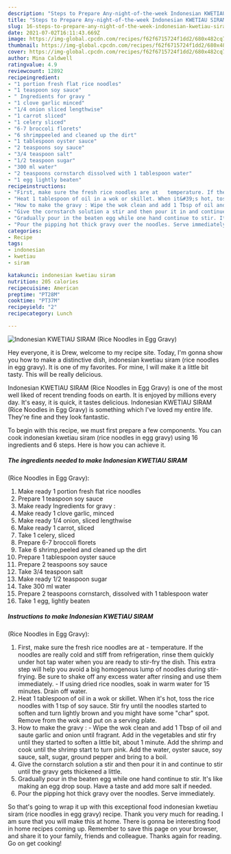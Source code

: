 ```yaml
---
description: "Steps to Prepare Any-night-of-the-week Indonesian KWETIAU SIRAM (Rice Noodles in Egg Gravy)"
title: "Steps to Prepare Any-night-of-the-week Indonesian KWETIAU SIRAM (Rice Noodles in Egg Gravy)"
slug: 16-steps-to-prepare-any-night-of-the-week-indonesian-kwetiau-siram-rice-noodles-in-egg-gravy
date: 2021-07-02T16:11:43.669Z
image: https://img-global.cpcdn.com/recipes/f62f6715724f1dd2/680x482cq70/indonesian-kwetiau-siram-rice-noodles-in-egg-gravy-recipe-main-photo.jpg
thumbnail: https://img-global.cpcdn.com/recipes/f62f6715724f1dd2/680x482cq70/indonesian-kwetiau-siram-rice-noodles-in-egg-gravy-recipe-main-photo.jpg
cover: https://img-global.cpcdn.com/recipes/f62f6715724f1dd2/680x482cq70/indonesian-kwetiau-siram-rice-noodles-in-egg-gravy-recipe-main-photo.jpg
author: Mina Caldwell
ratingvalue: 4.9
reviewcount: 12892
recipeingredient:
- "1 portion fresh flat rice noodles"
- "1 teaspoon soy sauce"
- " Ingredients for gravy "
- "1 clove garlic minced"
- "1/4 onion sliced lengthwise"
- "1 carrot sliced"
- "1 celery sliced"
- "6-7 broccoli florets"
- "6 shrimppeeled and cleaned up the dirt"
- "1 tablespoon oyster sauce"
- "2 teaspoons soy sauce"
- "3/4 teaspoon salt"
- "1/2 teaspoon sugar"
- "300 ml water"
- "2 teaspoons cornstarch dissolved with 1 tablespoon water"
- "1 egg lightly beaten"
recipeinstructions:
- "First, make sure the fresh rice noodles are at   temperature. If the noodles are really cold and stiff from refrigeration, rinse them quickly under hot tap water when you are ready to stir-fry the dish. This extra step will help you avoid a big homogenous lump of noodles during stir-frying. Be sure to shake off any excess water after rinsing and use them immediately. If using dried rice noodles, soak in warm water for 15 minutes. Drain off water."
- "Heat 1 tablespoon of oil in a wok or skillet. When it&#39;s hot, toss the rice noodles with 1 tsp of soy sauce. Stir fry until the noodles started to soften and turn lightly brown and you might have some &#34;char&#34; spot. Remove from the wok and put on a serving plate."
- "How to make the gravy : Wipe the wok clean and add 1 Tbsp of oil and saute garlic and onion until fragrant. Add in the vegetables and stir fry until they started to soften a little bit, about 1 minute. Add the shrimp and cook until the shrimp start to turn pink. Add the water, oyster sauce, soy sauce, salt, sugar, ground pepper and bring to a boil."
- "Give the cornstarch solution a stir and then pour it in and continue to stir until the gravy gets thickened a little."
- "Gradually pour in the beaten egg while one hand continue to stir. It&#39;s like making an egg drop soup. Have a taste and add more salt if needed."
- "Pour the pipping hot thick gravy over the noodles. Serve immediately."
categories:
- Recipe
tags:
- indonesian
- kwetiau
- siram

katakunci: indonesian kwetiau siram 
nutrition: 205 calories
recipecuisine: American
preptime: "PT28M"
cooktime: "PT37M"
recipeyield: "2"
recipecategory: Lunch

---
```



![Indonesian KWETIAU SIRAM
(Rice Noodles in Egg Gravy)](https://img-global.cpcdn.com/recipes/f62f6715724f1dd2/680x482cq70/indonesian-kwetiau-siram-rice-noodles-in-egg-gravy-recipe-main-photo.jpg)

Hey everyone, it is Drew, welcome to my recipe site. Today, I'm gonna show you how to make a distinctive dish, indonesian kwetiau siram
(rice noodles in egg gravy). It is one of my favorites. For mine, I will make it a little bit tasty. This will be really delicious.

Indonesian KWETIAU SIRAM
(Rice Noodles in Egg Gravy) is one of the most well liked of recent trending foods on earth. It is enjoyed by millions every day. It's easy, it is quick, it tastes delicious. Indonesian KWETIAU SIRAM
(Rice Noodles in Egg Gravy) is something which I've loved my entire life. They're fine and they look fantastic.




To begin with this recipe, we must first prepare a few components. You can cook indonesian kwetiau siram
(rice noodles in egg gravy) using 16 ingredients and 6 steps. Here is how you can achieve it.

<!--inarticleads1-->

##### The ingredients needed to make Indonesian KWETIAU SIRAM
(Rice Noodles in Egg Gravy):

1. Make ready 1 portion fresh flat rice noodles
1. Prepare 1 teaspoon soy sauce
1. Make ready  Ingredients for gravy :
1. Make ready 1 clove garlic, minced
1. Make ready 1/4 onion, sliced ​​lengthwise
1. Make ready 1 carrot, sliced
1. Take 1 celery, sliced
1. Prepare 6-7 broccoli florets
1. Take 6 shrimp,peeled and cleaned up the dirt
1. Prepare 1 tablespoon oyster sauce
1. Prepare 2 teaspoons soy sauce
1. Take 3/4 teaspoon salt
1. Make ready 1/2 teaspoon sugar
1. Take 300 ml water
1. Prepare 2 teaspoons cornstarch, dissolved with 1 tablespoon water
1. Take 1 egg, lightly beaten




<!--inarticleads2-->

##### Instructions to make Indonesian KWETIAU SIRAM
(Rice Noodles in Egg Gravy):

1. First, make sure the fresh rice noodles are at  -  temperature. If the noodles are really cold and stiff from refrigeration, rinse them quickly under hot tap water when you are ready to stir-fry the dish. This extra step will help you avoid a big homogenous lump of noodles during stir-frying. Be sure to shake off any excess water after rinsing and use them immediately. - If using dried rice noodles, soak in warm water for 15 minutes. Drain off water.
1. Heat 1 tablespoon of oil in a wok or skillet. When it&#39;s hot, toss the rice noodles with 1 tsp of soy sauce. Stir fry until the noodles started to soften and turn lightly brown and you might have some &#34;char&#34; spot. Remove from the wok and put on a serving plate.
1. How to make the gravy : - Wipe the wok clean and add 1 Tbsp of oil and saute garlic and onion until fragrant. Add in the vegetables and stir fry until they started to soften a little bit, about 1 minute. Add the shrimp and cook until the shrimp start to turn pink. Add the water, oyster sauce, soy sauce, salt, sugar, ground pepper and bring to a boil.
1. Give the cornstarch solution a stir and then pour it in and continue to stir until the gravy gets thickened a little.
1. Gradually pour in the beaten egg while one hand continue to stir. It&#39;s like making an egg drop soup. Have a taste and add more salt if needed.
1. Pour the pipping hot thick gravy over the noodles. Serve immediately.




So that's going to wrap it up with this exceptional food indonesian kwetiau siram
(rice noodles in egg gravy) recipe. Thank you very much for reading. I am sure that you will make this at home. There is gonna be interesting food in home recipes coming up. Remember to save this page on your browser, and share it to your family, friends and colleague. Thanks again for reading. Go on get cooking!
